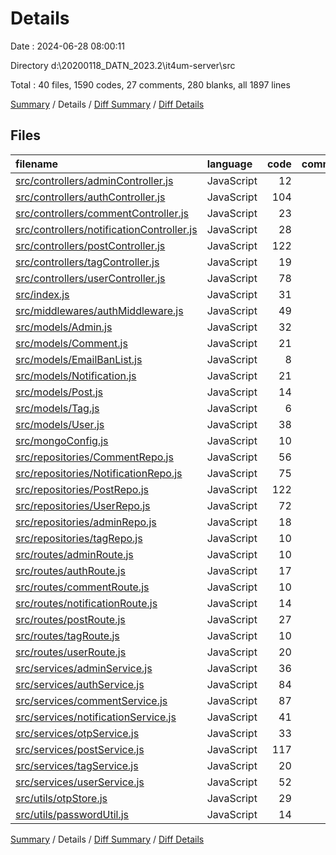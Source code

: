 # Details

Date : 2024-06-28 08:00:11

Directory d:\\20200118_DATN_2023.2\\it4um-server\\src

Total : 40 files,  1590 codes, 27 comments, 280 blanks, all 1897 lines

[Summary](results.md) / Details / [Diff Summary](diff.md) / [Diff Details](diff-details.md)

## Files
| filename | language | code | comment | blank | total |
| :--- | :--- | ---: | ---: | ---: | ---: |
| [src/controllers/adminController.js](/src/controllers/adminController.js) | JavaScript | 12 | 3 | 4 | 19 |
| [src/controllers/authController.js](/src/controllers/authController.js) | JavaScript | 104 | 0 | 12 | 116 |
| [src/controllers/commentController.js](/src/controllers/commentController.js) | JavaScript | 23 | 0 | 4 | 27 |
| [src/controllers/notificationController.js](/src/controllers/notificationController.js) | JavaScript | 28 | 0 | 6 | 34 |
| [src/controllers/postController.js](/src/controllers/postController.js) | JavaScript | 122 | 0 | 14 | 136 |
| [src/controllers/tagController.js](/src/controllers/tagController.js) | JavaScript | 19 | 0 | 5 | 24 |
| [src/controllers/userController.js](/src/controllers/userController.js) | JavaScript | 78 | 0 | 10 | 88 |
| [src/index.js](/src/index.js) | JavaScript | 31 | 0 | 7 | 38 |
| [src/middlewares/authMiddleware.js](/src/middlewares/authMiddleware.js) | JavaScript | 49 | 0 | 4 | 53 |
| [src/models/Admin.js](/src/models/Admin.js) | JavaScript | 32 | 0 | 5 | 37 |
| [src/models/Comment.js](/src/models/Comment.js) | JavaScript | 21 | 0 | 3 | 24 |
| [src/models/EmailBanList.js](/src/models/EmailBanList.js) | JavaScript | 8 | 0 | 3 | 11 |
| [src/models/Notification.js](/src/models/Notification.js) | JavaScript | 21 | 0 | 3 | 24 |
| [src/models/Post.js](/src/models/Post.js) | JavaScript | 14 | 0 | 3 | 17 |
| [src/models/Tag.js](/src/models/Tag.js) | JavaScript | 6 | 0 | 3 | 9 |
| [src/models/User.js](/src/models/User.js) | JavaScript | 38 | 0 | 5 | 43 |
| [src/mongoConfig.js](/src/mongoConfig.js) | JavaScript | 10 | 0 | 4 | 14 |
| [src/repositories/CommentRepo.js](/src/repositories/CommentRepo.js) | JavaScript | 56 | 2 | 13 | 71 |
| [src/repositories/NotificationRepo.js](/src/repositories/NotificationRepo.js) | JavaScript | 75 | 0 | 12 | 87 |
| [src/repositories/PostRepo.js](/src/repositories/PostRepo.js) | JavaScript | 122 | 4 | 26 | 152 |
| [src/repositories/UserRepo.js](/src/repositories/UserRepo.js) | JavaScript | 72 | 0 | 9 | 81 |
| [src/repositories/adminRepo.js](/src/repositories/adminRepo.js) | JavaScript | 18 | 0 | 4 | 22 |
| [src/repositories/tagRepo.js](/src/repositories/tagRepo.js) | JavaScript | 10 | 0 | 4 | 14 |
| [src/routes/adminRoute.js](/src/routes/adminRoute.js) | JavaScript | 10 | 0 | 4 | 14 |
| [src/routes/authRoute.js](/src/routes/authRoute.js) | JavaScript | 17 | 0 | 4 | 21 |
| [src/routes/commentRoute.js](/src/routes/commentRoute.js) | JavaScript | 10 | 0 | 4 | 14 |
| [src/routes/notificationRoute.js](/src/routes/notificationRoute.js) | JavaScript | 14 | 0 | 4 | 18 |
| [src/routes/postRoute.js](/src/routes/postRoute.js) | JavaScript | 27 | 0 | 12 | 39 |
| [src/routes/tagRoute.js](/src/routes/tagRoute.js) | JavaScript | 10 | 0 | 3 | 13 |
| [src/routes/userRoute.js](/src/routes/userRoute.js) | JavaScript | 20 | 0 | 5 | 25 |
| [src/services/adminService.js](/src/services/adminService.js) | JavaScript | 36 | 5 | 6 | 47 |
| [src/services/authService.js](/src/services/authService.js) | JavaScript | 84 | 3 | 13 | 100 |
| [src/services/commentService.js](/src/services/commentService.js) | JavaScript | 87 | 5 | 13 | 105 |
| [src/services/notificationService.js](/src/services/notificationService.js) | JavaScript | 41 | 0 | 5 | 46 |
| [src/services/otpService.js](/src/services/otpService.js) | JavaScript | 33 | 1 | 7 | 41 |
| [src/services/postService.js](/src/services/postService.js) | JavaScript | 117 | 1 | 16 | 134 |
| [src/services/tagService.js](/src/services/tagService.js) | JavaScript | 20 | 0 | 4 | 24 |
| [src/services/userService.js](/src/services/userService.js) | JavaScript | 52 | 3 | 6 | 61 |
| [src/utils/otpStore.js](/src/utils/otpStore.js) | JavaScript | 29 | 0 | 7 | 36 |
| [src/utils/passwordUtil.js](/src/utils/passwordUtil.js) | JavaScript | 14 | 0 | 4 | 18 |

[Summary](results.md) / Details / [Diff Summary](diff.md) / [Diff Details](diff-details.md)